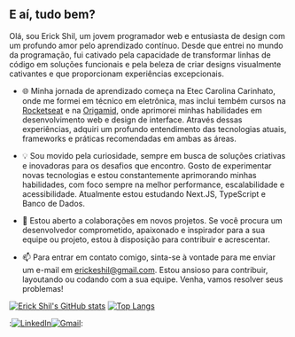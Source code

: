 ## E aí, tudo bem?

Olá, sou Erick Shil, um jovem programador web e entusiasta de design com um profundo amor pelo aprendizado contínuo. Desde que entrei no mundo da programação, fui cativado pela capacidade de transformar linhas de código em soluções funcionais e pela beleza de criar designs visualmente cativantes e que proporcionam experiências excepcionais.

- 🌐 Minha jornada de aprendizado começa na Etec Carolina Carinhato, onde me formei em técnico em eletrônica, mas inclui tembém cursos na [Rocketseat](https://rocketseat.com.br) e na [Origamid](https://www.origamid.com/), onde aprimorei minhas habilidades em desenvolvimento web e design de interface. Através dessas experiências, adquiri um profundo entendimento das tecnologias atuais, frameworks e práticas recomendadas em ambas as áreas.

- 💡 Sou movido pela curiosidade, sempre em busca de soluções criativas e inovadoras para os desafios que encontro. Gosto de experimentar novas tecnologias e estou constantemente aprimorando minhas habilidades, com foco sempre na melhor performance, escalabilidade e acessibilidade. Atualmente estou estudando Next.JS, TypeScript e Banco de Dados.

- 🚀 Estou aberto a colaborações em novos projetos. Se você procura um desenvolvedor comprometido, apaixonado e inspirador para a sua equipe ou projeto, estou à disposição para contribuir e acrescentar.

- 📫 Para entrar em contato comigo, sinta-se à vontade para me enviar um e-mail em [erickeshil@gmail.com](mailto:erickeshil@gmail.com). Estou ansioso para contribuir, layoutando ou codando com a sua equipe. Venha, vamos resolver seus problemas!

[![Erick Shil's GitHub stats](https://github-readme-stats.vercel.app/api?username=erickshilz&show_icons=true&title_color=e2e927&text_color=f7f7f7&icon_color=e2e927&bg_color=080808&locale=pt-br)](https://github.com/anuraghazra/github-readme-stats) [![Top Langs](https://github-readme-stats.vercel.app/api/top-langs/?username=erickshilz&title_color=e2e927&text_color=f7f7f7&icon_color=e2e927&bg_color=080808&locale=pt-br)](https://github.com/anuraghazra/github-readme-stats)

:[![LinkedIn](https://static.licdn.com/aero-v1/sc/h/akt4ae504epesldzj74dzred8)](https://www.linkedin.com/in/erick-shil-196215296/)[![Gmail](https://ssl.gstatic.com/ui/v1/icons/mail/rfr/gmail.ico)](mailto:erickeshil@gmail.com):

<!--
**Erick-Shil/Erick-Shil** is a ✨ _special_ ✨ repository because its `README.md` (this file) appears on your GitHub profile.

Here are some ideas to get you started:

- 🔭 I’m currently working on ...
- 🌱 I’m currently learning ...
- 👯 I’m looking to collaborate on ...
- 🤔 I’m looking for help with ...
- 💬 Ask me about ...
- 📫 How to reach me: ...
- 😄 Pronouns: ...
- ⚡ Fun fact: ...

![Snake animation](https://github.com/rafaballerini/rafaballerini/blob/output/github-contribution-grid-snake.svg)
-->
